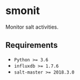 # smonit

Monitor salt activities.

## Requirements

* `Python >= 3.6`
* `influxdb >= 1.7.6`
* `salt-master >= 2018.3.0`
